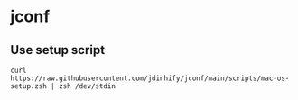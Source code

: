 # jconf

## Use setup script

```
curl https://raw.githubusercontent.com/jdinhify/jconf/main/scripts/mac-os-setup.zsh | zsh /dev/stdin
```
